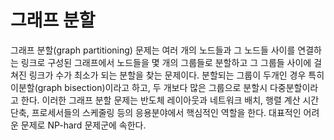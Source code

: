# 그래프 분할

그래프 분할(graph partitioning) 문제는 여러 개의 노드들과 그 노드들 사이를 연결하는 링크로 구성된 그래프에서 노드들을 몇 개의 그룹들로 분할하고 그 그룹들 사이에 걸쳐진 링크가 수가 최소가 되는 분할을 찾는 문제이다.
분할되는 그룹이 두개인 경우 특히 이분할(graph bisection)이라고 하고, 두 개보다 많은 그룹으로 분할시 다중분할이라고 한다.
이러한 그래프 분할 문제는 반도체 레이아웃과 네트워크 배치, 행렬 계산 시간 단축, 프로세서들의 스케줄링 등의 응용분야에서 핵심적인 역할을 한다.
대표적인 어려운 문제로 NP-hard 문제군에 속한다.
